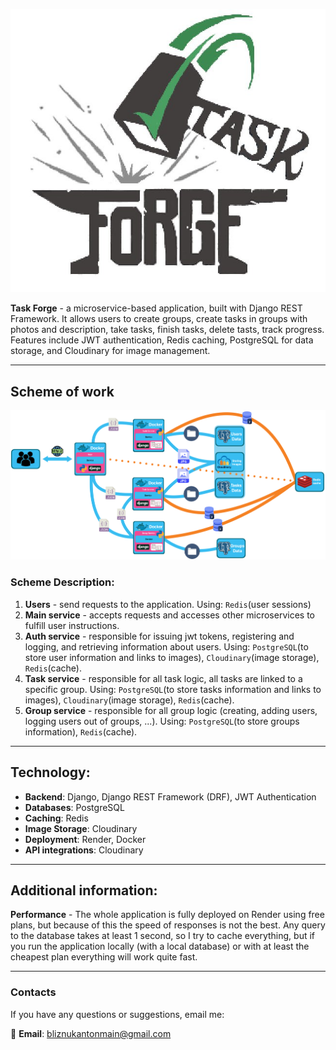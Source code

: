 
![TaskForge Logo](README_IMAGES/logo.jpg)

**Task Forge** - a microservice-based application, built with Django REST Framework. It allows users to create groups, create tasks in groups with photos and description, take tasks, finish tasks, delete tasts, track progress. Features include JWT authentication, Redis caching, PostgreSQL for data storage, and Cloudinary for image management.

---
## **Scheme of work**
![scheme](README_IMAGES/scheme.jpg)
### Scheme Description:
1. **Users** - send requests to the application. Using: `Redis`(user sessions)
2. **Main service** - accepts requests and accesses other microservices to fulfill user instructions.
3. **Auth service**	- responsible for issuing jwt tokens, registering and logging, and retrieving information about users. Using: `PostgreSQL`(to store user information and links to images), `Cloudinary`(image storage), `Redis`(cache).
4. **Task service** - responsible for all task logic, all tasks are linked to a specific group. Using: `PostgreSQL`(to store tasks information and links to images), `Cloudinary`(image storage), `Redis`(cache).
5. **Group service** - responsible for all group logic (creating, adding users, logging users out of groups, ...). Using: `PostgreSQL`(to store groups information), `Redis`(cache).

---
## **Technology:**
- **Backend**: Django, Django REST Framework (DRF), JWT Authentication  
- **Databases**: PostgreSQL  
- **Caching**: Redis  
- **Image Storage**: Cloudinary  
- **Deployment**: Render, Docker  
- **API integrations**: Cloudinary

---
## Additional information:
**Performance** - The whole application is fully deployed on Render using free plans, but because of this the speed of responses is not the best. Any query to the database takes at least 1 second, so I try to cache everything, but if you run the application locally (with a local database) or with at least the cheapest plan everything will work quite fast. 

---
### **Contacts**
If you have any questions or suggestions, email me:

📧 **Email**: bliznukantonmain@gmail.com
